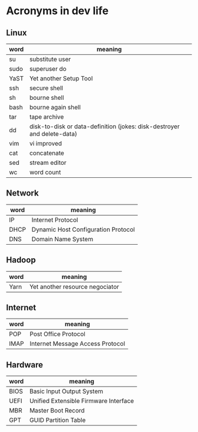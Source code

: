 # Acronyms in dev life

## Linux
|word|meaning|
|-|-|
|su|substitute user|
|sudo|superuser do|
|YaST|Yet another Setup Tool|
|ssh|secure shell|
|sh|bourne shell|
|bash|bourne again shell|
|tar|tape archive|
|dd|disk-to-disk or data-definition (jokes: disk-destroyer and delete-data)|
|vim|vi improved|
|cat|concatenate|
|sed|stream editor|
|wc|word count|

## Network
|word|meaning|
|-|-|
|IP|Internet Protocol|
|DHCP|Dynamic Host Configuration Protocol|
|DNS|Domain Name System|

## Hadoop
|word|meaning|
|-|-|
|Yarn|Yet another resource negociator|

## Internet
|word|meaning|
|-|-|
|POP|Post Office Protocol|
|IMAP|Internet Message Access Protocol|

## Hardware
|word|meaning|
|-|-|
|BIOS|Basic Input Output System|
|UEFI|Unified Extensible Firmware Interface|
|MBR|Master Boot Record|
|GPT|GUID Partition Table|